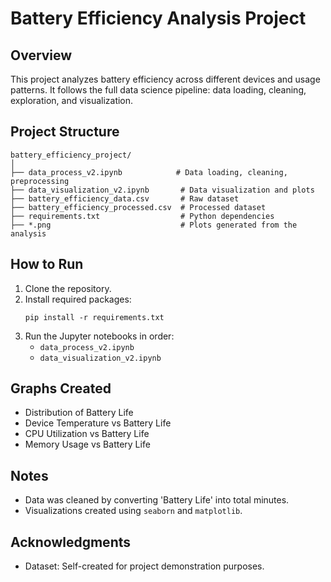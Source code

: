 # Battery Efficiency Analysis Project

## Overview
This project analyzes battery efficiency across different devices and usage patterns.
It follows the full data science pipeline: data loading, cleaning, exploration, and visualization.

## Project Structure
```
battery_efficiency_project/
│
├── data_process_v2.ipynb            # Data loading, cleaning, preprocessing
├── data_visualization_v2.ipynb       # Data visualization and plots
├── battery_efficiency_data.csv       # Raw dataset
├── battery_efficiency_processed.csv  # Processed dataset
├── requirements.txt                  # Python dependencies
├── *.png                             # Plots generated from the analysis
```

## How to Run
1. Clone the repository.
2. Install required packages:
    ```
    pip install -r requirements.txt
    ```
3. Run the Jupyter notebooks in order:
   - `data_process_v2.ipynb`
   - `data_visualization_v2.ipynb`
   
## Graphs Created
- Distribution of Battery Life
- Device Temperature vs Battery Life
- CPU Utilization vs Battery Life
- Memory Usage vs Battery Life

## Notes
- Data was cleaned by converting 'Battery Life' into total minutes.
- Visualizations created using `seaborn` and `matplotlib`.

## Acknowledgments
- Dataset: Self-created for project demonstration purposes.
